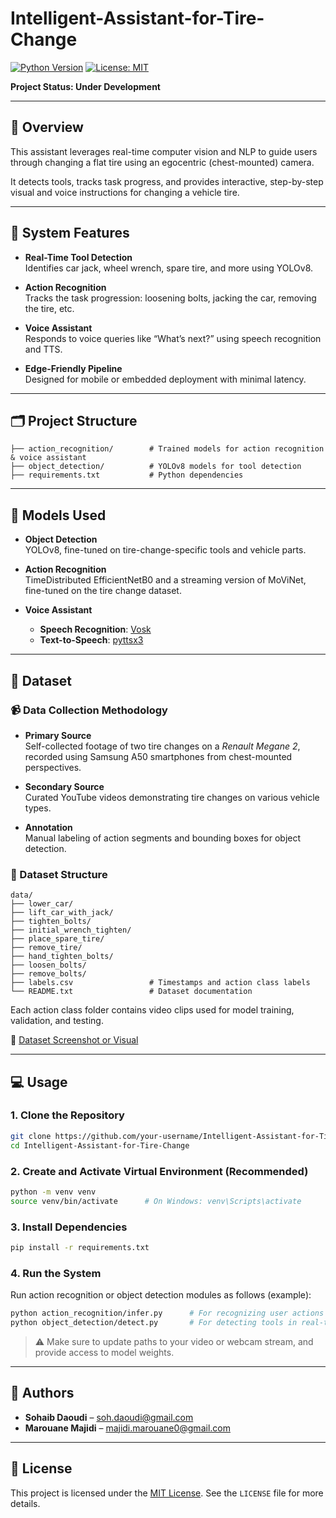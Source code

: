 # Intelligent-Assistant-for-Tire-Change
[![Python Version](https://img.shields.io/badge/python-3.x-blue.svg)](https://www.python.org/downloads/)
[![License: MIT](https://img.shields.io/badge/License-MIT-yellow.svg)](./LICENSE)

**Project Status: Under Development**

---

## 🧠 Overview
This assistant leverages real-time computer vision and NLP to guide users through changing a flat tire using an egocentric (chest-mounted) camera.  

It detects tools, tracks task progress, and provides interactive, step-by-step visual and voice instructions for changing a vehicle tire.

---

## 🚀 System Features
- **Real-Time Tool Detection**  
  Identifies car jack, wheel wrench, spare tire, and more using YOLOv8.

- **Action Recognition**  
  Tracks the task progression: loosening bolts, jacking the car, removing the tire, etc.

- **Voice Assistant**  
  Responds to voice queries like “What’s next?” using speech recognition and TTS.

- **Edge-Friendly Pipeline**  
  Designed for mobile or embedded deployment with minimal latency.

---

## 🗂️ Project Structure
```              
├── action_recognition/        # Trained models for action recognition & voice assistant
├── object_detection/          # YOLOv8 models for tool detection
├── requirements.txt           # Python dependencies
```

---

## 🤖 Models Used
- **Object Detection**  
  YOLOv8, fine-tuned on tire-change-specific tools and vehicle parts.

- **Action Recognition**  
  TimeDistributed EfficientNetB0 and a streaming version of MoViNet, fine-tuned on the tire change dataset.

- **Voice Assistant**  
  - **Speech Recognition**: [Vosk](https://alphacephei.com/vosk/)
  - **Text-to-Speech**: [pyttsx3](https://pypi.org/project/pyttsx3/)

---

## 🎥 Dataset

### 📹 Data Collection Methodology
- **Primary Source**  
  Self-collected footage of two tire changes on a *Renault Megane 2*, recorded using Samsung A50 smartphones from chest-mounted perspectives.

- **Secondary Source**  
  Curated YouTube videos demonstrating tire changes on various vehicle types.

- **Annotation**  
  Manual labeling of action segments and bounding boxes for object detection.

### 📁 Dataset Structure
```
data/
├── lower_car/
├── lift_car_with_jack/
├── tighten_bolts/
├── initial_wrench_tighten/
├── place_spare_tire/
├── remove_tire/
├── hand_tighten_bolts/
├── loosen_bolts/
├── remove_bolts/
├── labels.csv                 # Timestamps and action class labels
└── README.txt                 # Dataset documentation
```
Each action class folder contains video clips used for model training, validation, and testing.

📎 [Dataset Screenshot or Visual](https://github.com/user-attachments/assets/6d6bef7f-5d31-4b78-b57b-93b3566c5007)

---

## 💻 Usage

### 1. Clone the Repository
```bash
git clone https://github.com/your-username/Intelligent-Assistant-for-Tire-Change.git
cd Intelligent-Assistant-for-Tire-Change
```

### 2. Create and Activate Virtual Environment (Recommended)
```bash
python -m venv venv
source venv/bin/activate      # On Windows: venv\Scripts\activate
```

### 3. Install Dependencies
```bash
pip install -r requirements.txt
```

### 4. Run the System
Run action recognition or object detection modules as follows (example):
```bash
python action_recognition/infer.py      # For recognizing user actions
python object_detection/detect.py       # For detecting tools in real-time
```

> ⚠️ Make sure to update paths to your video or webcam stream, and provide access to model weights.

---

## 👥 Authors
- **Sohaib Daoudi** – [soh.daoudi@gmail.com](mailto:soh.daoudi@gmail.com)  
- **Marouane Majidi** – [majidi.marouane0@gmail.com](mailto:majidi.marouane0@gmail.com)

---

## 📄 License
This project is licensed under the [MIT License](https://opensource.org/licenses/MIT). See the `LICENSE` file for more details.
